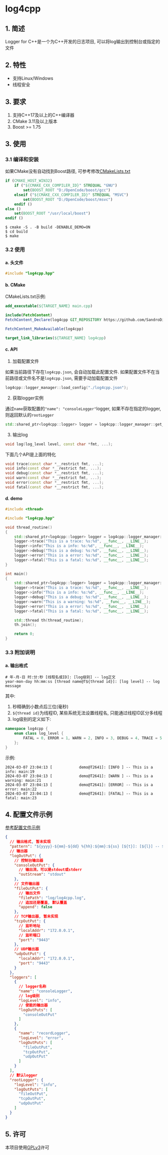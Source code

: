# log4cpp

## 1. 简述

Logger for C++是一个为C++开发的日志项目, 可以将log输出到控制台或指定的文件

## 2. 特性

- 支持Linux/Windows
- 线程安全

## 3. 要求

1. 支持C++17及以上的C++编译器
2. CMake 3.11及以上版本
3. Boost >= 1.75

## 3. 使用

### 3.1 编译和安装

如果CMake没有自动找到Boost路径, 可参考修改[CMakeLists.txt](CMakeLists.txt)

```cmake
if (CMAKE_HOST_WIN32)
    if ("${CMAKE_CXX_COMPILER_ID}" STREQUAL "GNU")
        set(BOOST_ROOT "D:/OpenCode/boost/gcc")
    elseif ("${CMAKE_CXX_COMPILER_ID}" STREQUAL "MSVC")
        set(BOOST_ROOT "D:/OpenCode/boost/msvc")
    endif ()
else ()
    set(BOOST_ROOT "/usr/local/boost")
endif ()
```

```shell
$ cmake -S . -B build -DENABLE_DEMO=ON
$ cd build
$ make
```

### 3.2 使用

#### a. 头文件

```c++
#include "log4cpp.hpp"
```

#### b. CMake

CMakeLists.txt示例:

```cmake
add_executable(${TARGET_NAME} main.cpp)

include(FetchContent)
FetchContent_Declare(log4cpp GIT_REPOSITORY https://github.com/SandroDickens/log4cpp.git GIT_TAG v2.0.0)

FetchContent_MakeAvailable(log4cpp)

target_link_libraries(${TARGET_NAME} log4cpp)
```

#### c. API

1. 加载配置文件

如果当前路径下存在`log4cpp.json`, 会自动加载此配置文件. 如果配置文件不在当前路径或文件名不是`log4cpp.json`, 需要手动加载配置文件

```c++
log4cpp::logger_manager::load_config("./log4cpp.json");
```

2. 获取logger实例

通过`name`获取配置的`"name": "consoleLogger"`logger, 如果不存在指定的logger, 则返回默认的`rootLogger`

```c++
std::shared_ptr<log4cpp::logger> logger = log4cpp::logger_manager::get_logger("recordLogger");
```

3. 输出log

```c++
void log(log_level level, const char *fmt, ...);
```

下面几个API是上面的特化

```c++
void trace(const char *__restrict fmt, ...);
void info(const char *__restrict fmt, ...);
void debug(const char *__restrict fmt, ...);
void warn(const char *__restrict fmt, ...);
void error(const char *__restrict fmt, ...);
void fatal(const char *__restrict fmt, ...);
```

#### d. demo

```c++
#include <thread>

#include "log4cpp.hpp"

void thread_routine()
{
	std::shared_ptr<log4cpp::logger> logger = log4cpp::logger_manager::get_logger("recordLogger");
	logger->trace("This is a trace: %s:%d", __func__, __LINE__);
	logger->info("This is a info: %s:%d", __func__, __LINE__);
	logger->debug("This is a debug: %s:%d", __func__, __LINE__);
	logger->error("This is a error: %s:%d", __func__, __LINE__);
	logger->fatal("This is a fatal: %s:%d", __func__, __LINE__);
}

int main()
{
	std::shared_ptr<log4cpp::logger> logger = log4cpp::logger_manager::get_logger("consoleLogger");
	logger->trace("This is a trace: %s:%d", __func__, __LINE__);
	logger->info("This is a info: %s:%d", __func__, __LINE__);
	logger->debug("This is a debug: %s:%d", __func__, __LINE__);
	logger->warn("This is a warning: %s:%d", __func__, __LINE__);
	logger->error("This is a error: %s:%d", __func__, __LINE__);
	logger->fatal("This is a fatal: %s:%d", __func__, __LINE__);

	std::thread th(thread_routine);
	th.join();

	return 0;
}
```

### 3.3 附加说明

#### a. 输出格式

```text
# 年-月-日 时:分:秒 [线程名或ID]: [log级别] -- log正文
year-mon-day hh:mm:ss [thread name@T${thread id}]: [log level] -- log message
```

其中:

1. 秒精确到小数点后三位(毫秒)
2. `${thread id}`为线程ID, 某些系统无法设置线程名, 只能通过线程ID区分多线程
3. log级别的定义如下:

```c++
namespace log4cpp {
	enum class log_level {
		FATAL = 0, ERROR = 1, WARN = 2, INFO = 3, DEBUG = 4, TRACE = 5
	};
}
```

示例:

```shell
2024-03-07 23:04:13 [            demo@T2641]: [INFO ] -- This is a info: main:19
2024-03-07 23:04:13 [            demo@T2641]: [WARN ] -- This is a warning: main:21
2024-03-07 23:04:13 [            demo@T2641]: [ERROR] -- This is a error: main:22
2024-03-07 23:04:13 [            demo@T2641]: [FATAL] -- This is a fatal: main:23
```

## 4. 配置文件示例

[参考配置文件示例](demo/log4cpp.json)

```json
{
  // 输出格式, 暂未实现
  "pattern": "${yyyy}-${mm}-${dd} %{hh}:${mm}:${ss} [${t}]: [${l}] -- ${M}",
  // 输出器
  "logOutPut": {
	// 控制台输出器
	"consoleOutPut": {
	  // 输出流，可以是stdout或stderr
	  "outStream": "stdout"
	},
	// 文件输出器
	"fileOutPut": {
	  // 输出文件
	  "filePath": "log/log4cpp.log",
	  // 追加还是覆盖, 默认覆盖
	  "append": false
	},
	// TCP输出器, 暂未实现
	"tcpOutPut": {
	  // 监听地址
	  "localAddr": "172.0.0.1",
	  // 监听端口
	  "port": "9443"
	},
	// UDP输出器
	"udpOutPut": {
	  "localAddr": "172.0.0.1",
	  "port": "9443"
	}
  },
  "loggers": [
	{
	  // logger名称
	  "name": "consoleLogger",
	  // log级别
	  "logLevel": "info",
	  // 使能的输出器
	  "logOutPuts": [
		"consoleOutPut"
	  ]
	},
	{
	  "name": "recordLogger",
	  "logLevel": "error",
	  "logOutPuts": [
		"fileOutPut",
		"tcpOutPut",
		"udpOutPut"
	  ]
	}
  ],
  // 默认logger
  "rootLogger": {
	"logLevel": "info",
	"logOutPuts": [
	  "fileOutPut",
	  "tcpOutPut",
	  "udpOutPut"
	]
  }
}
```

## 5. 许可

本项目使用[GPLv3](LICENSE)许可
